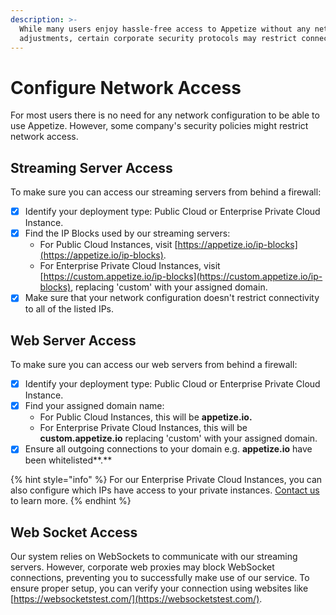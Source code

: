 ```yaml
---
description: >-
  While many users enjoy hassle-free access to Appetize without any network
  adjustments, certain corporate security protocols may restrict connections.
---
```


# Configure Network Access

For most users there is no need for any network configuration to be able to use Appetize. However, some company's security policies might restrict network access.

## Streaming Server Access

To make sure you can access our streaming servers from behind a firewall:

* [x] Identify your deployment type: Public Cloud or Enterprise Private Cloud Instance.
* [x] Find the IP Blocks used by our streaming servers:
  * For Public Cloud Instances, visit [https://appetize.io/ip-blocks](https://appetize.io/ip-blocks).
  * For Enterprise Private Cloud Instances, visit [https://custom.appetize.io/ip-blocks](https://custom.appetize.io/ip-blocks), replacing 'custom' with your assigned domain.
* [x] Make sure that your network configuration doesn't restrict connectivity to all of the listed IPs.

## Web Server Access

To make sure you can access our web servers from behind a firewall:

* [x] Identify your deployment type: Public Cloud or Enterprise Private Cloud Instance.
* [x] Find your assigned domain name:
  * For Public Cloud Instances, this will be **appetize.io.**
  * For Enterprise Private Cloud Instances, this will be **custom.appetize.io** replacing 'custom' with your assigned domain.
* [x] Ensure all outgoing connections to your domain e.g. **appetize.io** have been whitelisted**.**

{% hint style="info" %}
For our Enterprise Private Cloud Instances, you can also configure which IPs have access to your private instances. [Contact us](https://appetize.io/contact-us) to learn more.
{% endhint %}

## Web Socket Access

Our system relies on WebSockets to communicate with our streaming servers. However, corporate web proxies may block WebSocket connections, preventing you to successfully make use of our service. To ensure proper setup, you can verify your connection using websites like [https://websocketstest.com/](https://websocketstest.com/).

